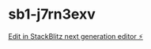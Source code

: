 # sb1-j7rn3exv

[Edit in StackBlitz next generation editor ⚡️](https://stackblitz.com/~/github.com/salmanulfarisys/sb1-j7rn3exv)